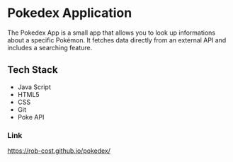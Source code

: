 # Pokedex Application
The Pokedex App is a small app that allows you to look up informations about a specific Pokémon. It fetches data directly from an external API and includes a searching feature. 

## Tech Stack
- Java Script
- HTML5
- CSS
- Git
- Poke API

### Link
https://rob-cost.github.io/pokedex/
